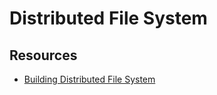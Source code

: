 # Distributed File System

## Resources
- [Building Distributed File System](https://www.youtube.com/watch?v=AwOHa2GKd5w)
